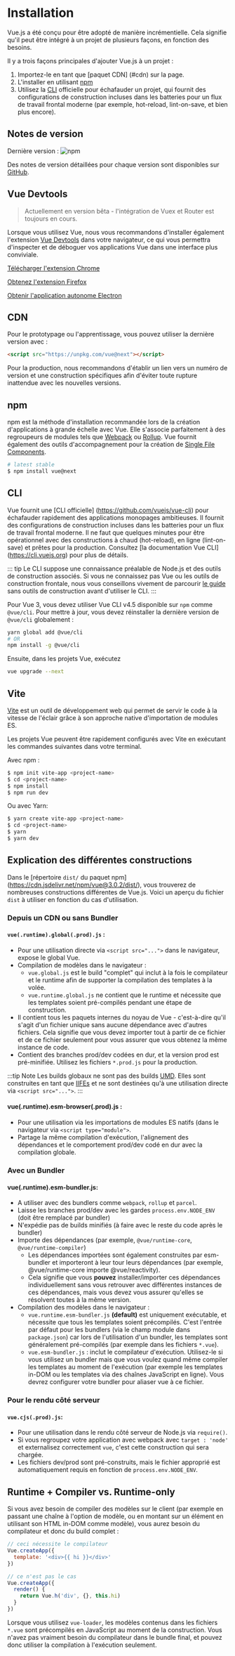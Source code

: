 # Installation

Vue.js a été conçu pour être adopté de manière incrémentielle. Cela signifie qu'il peut être intégré à un projet de plusieurs façons, en fonction des besoins.

Il y a trois façons principales d'ajouter Vue.js à un projet :

1. Importez-le en tant que [paquet CDN] (#cdn) sur la page.
2. L'installer en utilisant [npm](#npm)
3. Utilisez la [CLI](#cli) officielle pour échafauder un projet, qui fournit des configurations de construction incluses dans les batteries pour un flux de travail frontal moderne (par exemple, hot-reload, lint-on-save, et bien plus encore).

## Notes de version

Dernière version : ![npm](https://img.shields.io/npm/v/vue/next.svg)

Des notes de version détaillées pour chaque version sont disponibles sur [GitHub](https://github.com/vuejs/vue-next/blob/master/CHANGELOG.md).

## Vue Devtools

> Actuellement en version bêta - l'intégration de Vuex et Router est toujours en cours.

Lorsque vous utilisez Vue, nous vous recommandons d'installer également l'extension [Vue Devtools](https://github.com/vuejs/vue-devtools#vue-devtools) dans votre navigateur, ce qui vous permettra d'inspecter et de déboguer vos applications Vue dans une interface plus conviviale.

[Télécharger l'extension Chrome](https://chrome.google.com/webstore/detail/vuejs-devtools/ljjemllljcmogpfapbkkighbhhppjdbg)

[Obtenez l'extension Firefox](https://addons.mozilla.org/en-US/firefox/addon/vue-js-devtools/)

[Obtenir l'application autonome Electron](https://github.com/vuejs/vue-devtools/blob/dev/packages/shell-electron/README.md)

## CDN

Pour le prototypage ou l'apprentissage, vous pouvez utiliser la dernière version avec :

```html
<script src="https://unpkg.com/vue@next"></script>
```

Pour la production, nous recommandons d'établir un lien vers un numéro de version et une construction spécifiques afin d'éviter toute rupture inattendue avec les nouvelles versions.

## npm

npm est la méthode d'installation recommandée lors de la création d'applications à grande échelle avec Vue. Elle s'associe parfaitement à des regroupeurs de modules tels que [Webpack](https://webpack.js.org/) ou [Rollup](https://rollupjs.org/). Vue fournit également des outils d'accompagnement pour la création de [Single File Components](../guide/single-file-component.html).

```bash
# latest stable
$ npm install vue@next
```

## CLI

Vue fournit une [CLI officielle] (https://github.com/vuejs/vue-cli) pour échafauder rapidement des applications monopages ambitieuses. Il fournit des configurations de construction incluses dans les batteries pour un flux de travail frontal moderne. Il ne faut que quelques minutes pour être opérationnel avec des constructions à chaud (hot-reload), en ligne (lint-on-save) et prêtes pour la production. Consultez [la documentation Vue CLI] (https://cli.vuejs.org) pour plus de détails.

::: tip
Le CLI suppose une connaissance préalable de Node.js et des outils de construction associés. Si vous ne connaissez pas Vue ou les outils de construction frontale, nous vous conseillons vivement de parcourir [le guide](./introduction.html) sans outils de construction avant d'utiliser le CLI.
:::

Pour Vue 3, vous devez utiliser Vue CLI v4.5 disponible sur `npm` comme `@vue/cli`. Pour mettre à jour, vous devez réinstaller la dernière version de `@vue/cli` globalement :

```bash
yarn global add @vue/cli
# OR
npm install -g @vue/cli
```

Ensuite, dans les projets Vue, exécutez

```bash
vue upgrade --next
```

## Vite

[Vite](https://github.com/vitejs/vite) est un outil de développement web qui permet de servir le code à la vitesse de l'éclair grâce à son approche native d'importation de modules ES.

Les projets Vue peuvent être rapidement configurés avec Vite en exécutant les commandes suivantes dans votre terminal.

Avec npm :

```bash
$ npm init vite-app <project-name>
$ cd <project-name>
$ npm install
$ npm run dev
```

Ou avec Yarn:

```bash
$ yarn create vite-app <project-name>
$ cd <project-name>
$ yarn
$ yarn dev
```

## Explication des différentes constructions

Dans le [répertoire `dist/` du paquet npm] (https://cdn.jsdelivr.net/npm/vue@3.0.2/dist/), vous trouverez de nombreuses constructions différentes de Vue.js. Voici un aperçu du fichier `dist` à utiliser en fonction du cas d'utilisation.

### Depuis un CDN ou sans Bundler

#### `vue(.runtime).global(.prod).js` :

- Pour une utilisation directe via `<script src="...">` dans le navigateur, expose le global Vue.
- Compilation de modèles dans le navigateur :
  - `vue.global.js` est le build "complet" qui inclut à la fois le compilateur et le runtime afin de supporter la compilation des templates à la volée.
  - `vue.runtime.global.js` ne contient que le runtime et nécessite que les templates soient pré-compilés pendant une étape de construction.
- Il contient tous les paquets internes du noyau de Vue - c'est-à-dire qu'il s'agit d'un fichier unique sans aucune dépendance avec d'autres fichiers. Cela signifie que vous devez importer tout à partir de ce fichier et de ce fichier seulement pour vous assurer que vous obtenez la même instance de code.
- Contient des branches prod/dev codées en dur, et la version prod est pré-minifiée. Utilisez les fichiers `*.prod.js` pour la production.

:::tip Note
Les builds globaux ne sont pas des builds [UMD](https://github.com/umdjs/umd). Elles sont construites en tant que [IIFEs](https://developer.mozilla.org/en-US/docs/Glossary/IIFE) et ne sont destinées qu'à une utilisation directe via `<script src="...">`.
:::

#### vue(.runtime).esm-browser(.prod).js :

- Pour une utilisation via les importations de modules ES natifs (dans le navigateur via `<script type="module">`.
- Partage la même compilation d'exécution, l'alignement des dépendances et le comportement prod/dev codé en dur avec la compilation globale.

### Avec un Bundler

#### vue(.runtime).esm-bundler.js:

- A utiliser avec des bundlers comme `webpack`, `rollup` et `parcel`.
- Laisse les branches prod/dev avec les gardes `process.env.NODE_ENV` (doit être remplacé par bundler)
- N'expédie pas de builds minifiés (à faire avec le reste du code après le bundler)
- Importe des dépendances (par exemple, `@vue/runtime-core`, `@vue/runtime-compiler`)
  - Les dépendances importées sont également construites par esm-bundler et importeront à leur tour leurs dépendances (par exemple, @vue/runtime-core importe @vue/reactivity).
  - Cela signifie que vous **pouvez** installer/importer ces dépendances individuellement sans vous retrouver avec différentes instances de ces dépendances, mais vous devez vous assurer qu'elles se résolvent toutes à la même version.
- Compilation des modèles dans le navigateur :
  - `vue.runtime.esm-bundler.js` **(default)** est uniquement exécutable, et nécessite que tous les templates soient précompilés. C'est l'entrée par défaut pour les bundlers (via le champ module dans `package.json`) car lors de l'utilisation d'un bundler, les templates sont généralement pré-compilés (par exemple dans les fichiers `*.vue`).
  - `vue.esm-bundler.js` : inclut le compilateur d'exécution. Utilisez-le si vous utilisez un bundler mais que vous voulez quand même compiler les templates au moment de l'exécution (par exemple les templates in-DOM ou les templates via des chaînes JavaScript en ligne). Vous devrez configurer votre bundler pour aliaser vue à ce fichier.

### Pour le rendu côté serveur

#### `vue.cjs(.prod).js`:

- Pour une utilisation dans le rendu côté serveur de Node.js via `require()`.
- Si vous regroupez votre application avec webpack avec `target : 'node'` et externalisez correctement `vue`, c'est cette construction qui sera chargée.
- Les fichiers dev/prod sont pré-construits, mais le fichier approprié est automatiquement requis en fonction de `process.env.NODE_ENV`.

## Runtime + Compiler vs. Runtime-only

Si vous avez besoin de compiler des modèles sur le client (par exemple en passant une chaîne à l'option de modèle, ou en montant sur un élément en utilisant son HTML in-DOM comme modèle), vous aurez besoin du compilateur et donc du build complet :

```js
// ceci nécessite le compilateur
Vue.createApp({
  template: '<div>{{ hi }}</div>'
})

// ce n'est pas le cas
Vue.createApp({
  render() {
    return Vue.h('div', {}, this.hi)
  }
})
```

Lorsque vous utilisez `vue-loader`, les modèles contenus dans les fichiers `*.vue` sont précompilés en JavaScript au moment de la construction. Vous n'avez pas vraiment besoin du compilateur dans le bundle final, et pouvez donc utiliser la compilation à l'exécution seulement.
